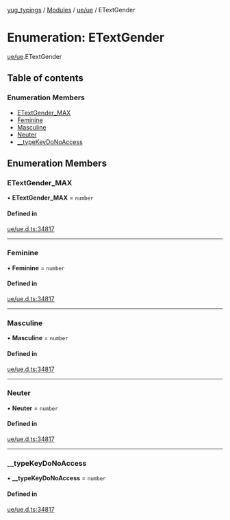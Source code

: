 [yug_typings](../README.md) / [Modules](../modules.md) / [ue/ue](../modules/ue_ue.md) / ETextGender

# Enumeration: ETextGender

[ue/ue](../modules/ue_ue.md).ETextGender

## Table of contents

### Enumeration Members

- [ETextGender\_MAX](ue_ue.ETextGender.md#etextgender_max)
- [Feminine](ue_ue.ETextGender.md#feminine)
- [Masculine](ue_ue.ETextGender.md#masculine)
- [Neuter](ue_ue.ETextGender.md#neuter)
- [\_\_typeKeyDoNoAccess](ue_ue.ETextGender.md#__typekeydonoaccess)

## Enumeration Members

### ETextGender\_MAX

• **ETextGender\_MAX** = `number`

#### Defined in

[ue/ue.d.ts:34817](https://github.com/YugMetaverse/yug_typings/blob/25cad34/ue/ue.d.ts#L34817)

___

### Feminine

• **Feminine** = `number`

#### Defined in

[ue/ue.d.ts:34817](https://github.com/YugMetaverse/yug_typings/blob/25cad34/ue/ue.d.ts#L34817)

___

### Masculine

• **Masculine** = `number`

#### Defined in

[ue/ue.d.ts:34817](https://github.com/YugMetaverse/yug_typings/blob/25cad34/ue/ue.d.ts#L34817)

___

### Neuter

• **Neuter** = `number`

#### Defined in

[ue/ue.d.ts:34817](https://github.com/YugMetaverse/yug_typings/blob/25cad34/ue/ue.d.ts#L34817)

___

### \_\_typeKeyDoNoAccess

• **\_\_typeKeyDoNoAccess** = `number`

#### Defined in

[ue/ue.d.ts:34817](https://github.com/YugMetaverse/yug_typings/blob/25cad34/ue/ue.d.ts#L34817)
